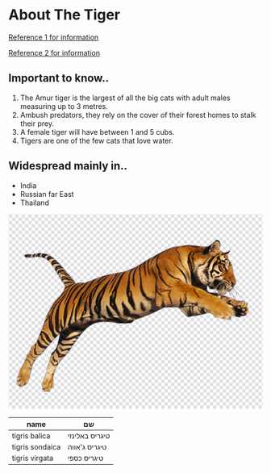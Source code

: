 # About The Tiger
[Reference 1 for information](https://davidshepherd.org/education/tigers?gclid=CjwKEAjwzKPGBRCS55Oe46q9hCkSJAAMvVuMRP5MjAOkp_4XkbESzAJ_0p74t1XmSWbBAlh8QXtqgBoCx-7w_wcB)

[Reference 2 for information](https://he.wikipedia.org/wiki/%D7%98%D7%99%D7%92%D7%A8%D7%99%D7%A1#.D7.AA.D7.AA-.D7.9E.D7.99.D7.A0.D7.99.D7.9D)

## Important to know..
1.  The Amur tiger is the largest of all the big cats with adult males measuring up to 3 metres.
2.  Ambush predators, they rely on the cover of their forest homes to stalk their prey.
3.  A female tiger will have between 1 and 5 cubs.
4.  Tigers are one of the few cats that love water.

## Widespread mainly in..
- India
- Russian far East
- Thailand


![Tiger Image](/Images/Tiger.jpg)


name | שם
-------|--------
tigris balica | טיגריס באלינזי
tigris sondaica | טיגריס ג'אווה
tigris virgata | טיגריס כספי
